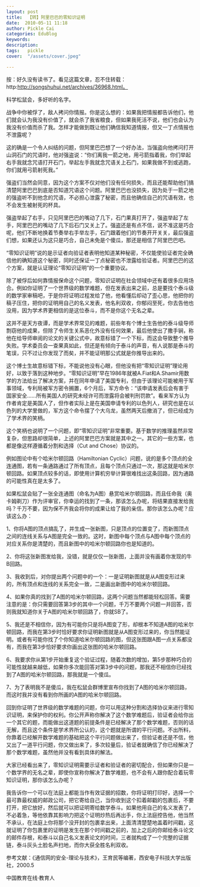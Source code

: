 ```yaml
---
layout: post  
title:  【转】阿里巴巴的零知识证明  
date:  2010-05-11 11:18  
author: Pickle Cai  
categories: EduBlog  
keywords: 
description:   
tags:	pickle   
cover:  "/assets/cover.jpeg"  

---  
```

    
按：好久没有读书了。看见这篇文章，忍不住转载：http:http://songshuhui.net/archives/36968.html。

科学松鼠会，多好听的名字。

 

战争中你被俘了，敌人拷问你情报。你是这么想的：如果我把情报都告诉他们，他们就会认为我没有价值了，就会杀了我省粮食，但如果我死活不说，他们也会认为我没有价值而杀了我。怎样才能做到既让他们确信我知道情报，但又一丁点情报也不泄露呢？

这的确是一个令人纠结的问题，但阿里巴巴想了一个好办法，当强盗向他拷问打开山洞石门的咒语时，他对强盗说：“你们离我一箭之地，用弓箭指着我，你们举起右手我就念咒语打开石门，举起左手我就念咒语关上石门，如果我做不到或逃跑，你们就用弓箭射死我。”

强盗们当然会同意，因为这个方案不仅对他们没有任何损失，而且还能帮助他们搞清楚阿里巴巴到底是否知道咒语这个问题。阿里巴巴也没损失，因为处于一箭之地的强盗听不到他念的咒语，不必担心泄露了秘密，而且他确信自己的咒语有效，也不会发生被射死的杯具。

强盗举起了右手，只见阿里巴巴的嘴动了几下，石门果真打开了，强盗举起了左手，阿里巴巴的嘴动了几下后石门又关上了。强盗还是有点不信，说不准这是巧合呢，他们不断地换着节奏举右手举左手，石门跟着他们的节奏开开关关，最后强盗们想，如果还认为这只是巧合，自己未免是个傻瓜，那还是相信了阿里巴巴吧。

“零知识证明”说的是示证者向验证者表明他知道某种秘密，不仅能使验证者完全确信他的确知道这个秘密，同时还保证一丁点秘密也不泄露给验证者。阿里巴巴的这个方案，就是认证理论“零知识证明”的一个重要协议。

除了被俘后如何靠情报保命这个问题，零知识证明在社会领域中还有着很多应用场合。例如你证明了一个世界级的数学难题，但在发表出来之前，总是要找个泰斗级的数学家审稿吧，于是你将证明过程发给了他，他看懂后却动了歪心思，他把你的稿子压住，把你的证明用自己的名义发表，他名利双收，你郁闷至死，你去告他也没用，因为学术界更相信的是这位泰斗，而不是你这个无名之辈。

这并不是天方夜谭，而是学术界常见的难题，前些年有个博士生告他的泰斗级导师剽窃他的成果，但除了令师生关系恶化外没有任何效果，最后他使出了撒手锏，称他在给导师审阅的论文的关键公式中，故意标错了一个下标，而这会导致整个推导失败。学术委员会一查果真如此，但还是有倾向于泰斗的声音，有人说那是泰斗的笔误，只不过让你发现了而矣，并不能证明那公式就是你推导出来的。

这个博士生故意标错下标，不能说他没有心眼，但他没有把“零知识证明”理论用好，以致于落到这种地步。“零知识证明”早在1986年就被A.Fiat和A.Shamir用数学的方法给出了解决方案，并在同年申请了美国专利，但由于该理论可能被用于军事领域，专利局被军方密令搁置，6个月后，军方命令：“该申请发表后会有害于国家安全……所有美国人的研究未经许可而泄露将会被判刑罚款”。看来军方认为作者肯定是美国人了，但作者实际上是在美国申请专利的以色列人，研究也是在以色列的大学里做的，军方这个命令摆了个大乌龙，虽然两天后撤消了，但已经成为了学术界的笑柄。

这个笑柄也说明了一个问题，即“零知识证明”非常重要。基于数学的推理虽然非常复杂，但思路却很简单，上述的阿里巴巴方案就是其中之一。其它的一些方案，也都是像这样遵循着分割和选择（Cut and Chose）协议的。

例如图论中有个哈米尔顿回路（Hamiltonian Cyclic）问题，说的是多个顶点的全连通图，若有一条通路通过了所有顶点，且每个顶点只通过一次，那这就是哈米尔顿回路。如果顶点较多的话，即使用计算机穷举计算很难找出这条回路，因为通路的可能性真在是太多了。

如果松鼠会贴了一张全连通图（命名为A图）悬赏哈米尔顿回路，而且任命我（奥卡姆剃刀）作为评审官，你幸运的找到了一条，那该怎么办呢，将结果直接发给我吗？千万不要，因为保不齐我会将你的成果让给了我的亲信。那你该怎么办呢？应该这么办：

1、你将A图的顶点搞乱了，并生成一张新图，只是顶点的位置变了，而新图顶点之间的连线关系与A图是完全一致的。这时，新图中每个顶点与A图中每个顶点的对应关系你是清楚的，而且新图中的哈米尔顿回路你也是知道的。

2、你将这张新图发给我，没错，就是仅仅一张新图，上面并没有画着你发现的牛B回路。

3、我收到后，对你提出两个问题中的一个：一是证明新图就是从A图变形过来的，所有顶点和连线的关系完全一致，二是画出新图中的哈米尔顿回路。

4、如果你真的找到了A图的哈米尔顿回路，这两个问题当然都能轻松回答。需要注意的是：你只需要回答第3步的其中一个问题，千万不要两个问题一并回答，否则我就知道你关于A图的哈米尔顿回路了，你就SB了。

5、我还是不相信你，因为有可能你只是将A图变了形，却根本不知道A图的哈米尔顿回路，而我在第3步时恰好要求你证明新图就是从A图变形过来的，你当然能证明。或者有可能你找了个你知道哈米尔顿回路的图，但这张图跟A图一点关系都没有，而我在第3步恰好要求你画出这张图的哈米尔顿回路。

6、我要求你从第1步开始重复这个验证过程，随着次数的增加，第5步那种巧合的可能性就越来越低，如果你多次能回答对第3步中的问题，那我还不相信你已经找到了A图的哈米尔顿回路，那我就是一个傻瓜。

7、为了表明我不是傻瓜，我在松鼠会群博里宣布你找到了A图的哈米尔顿回路，而这时我并没有看到你所画的A图的哈米尔顿回路。

回到你证明了世界级的数学难题的问题，你可以用这种分割和选择协议来进行零知识证明，来保护你的权利。你公开声称你解决了这个数学难题后，验证者会给你出一个其它的题，而能做出这道题的前提条件是已经解决了那个数学难题，否则的话无解，而且这个条件是学术界所公认的，这个题就是所谓的平行问题。不出所料，你靠着已经解开数学难题的基础把这个平行问题做出来了，但验证者还是不信，他又出了一道平行问题，你又做出来了，多次较量后，验证者就确信了你已经解决了那个数学难题，虽然他并没有看到具体的解法。

大家已经看出来了，零知识证明需要示证者和验证者的密切配合，但如果你只是一个数学界的无名之辈，即使你宣称你解决了数学难题，也不会有人跟你配合着玩零知识证明，那你该怎么办呢？

我告诉你一个可以在法庭上都能当作有效证据的招数，你将证明打印好，选择一个最可靠最权威的邮政公司，把它寄给自己，当你收到这个扣着邮戳的包裹后，不要打开，把它放好，然后就可以把证明寄给数学泰斗。如果他用自己的名义发表了，不必着急，等他依靠其影响力把这个证明炒热后再出手，你上法庭控告他，他当然不承认，在法庭上你将那个没开封的包裹拿出来，上面清清楚楚地盖着时间戳，这就证明了你包裹里的证明是发生在那个时间戳之前的，加上之后的你邮给泰斗论文的邮件存根，和泰斗以自己名义发表论文的时间，三者就构成了一个完整的证据链，泰斗灰头土脸名声扫地，而你大获全胜名利双收。

参考文献：《通信网的安全-理论与技术》，王育民等编著，西安电子科技大学出版社，2000.5



		    
 中国教育在线·教育人

